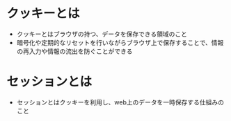 # クッキーとは
- クッキーとはブラウザの持つ、データを保存できる領域のこと
- 暗号化や定期的なリセットを行いながらブラウザ上で保存することで、情報の再入力や情報の流出を防ぐことができる

# セッションとは
- セッションとはクッキーを利用し、web上のデータを一時保存する仕組みのこと
